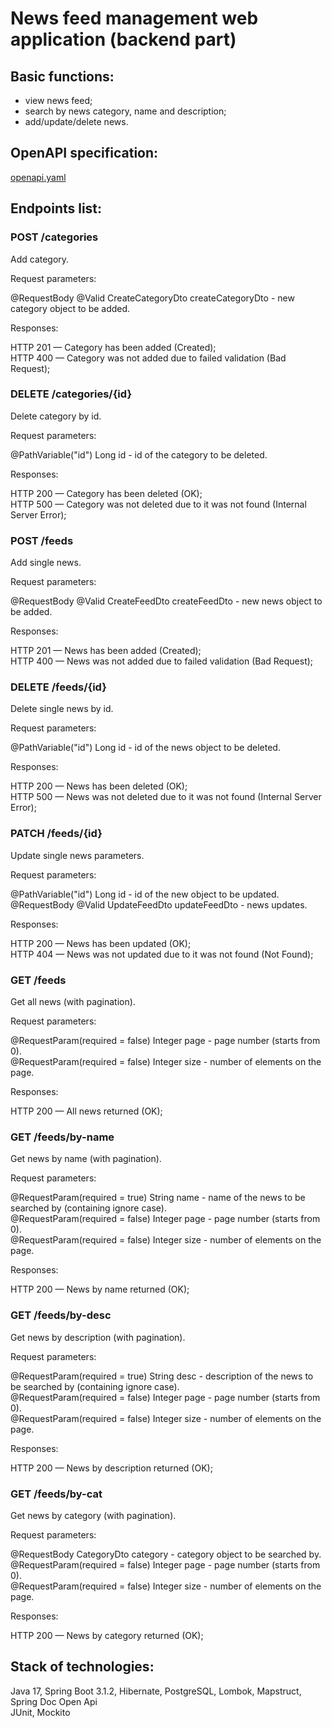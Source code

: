 # News feed management web application (backend part)

## Basic functions:

- view news feed;
- search by news category, name and description;
- add/update/delete news.

## OpenAPI specification:

[openapi.yaml](https://github.com/pyfyc/news-feed/blob/master/openapi.yaml)

## Endpoints list:

### POST /categories

Add category.

Request parameters:

@RequestBody @Valid CreateCategoryDto createCategoryDto - new category object to be added.

Responses:

HTTP 201 — Category has been added (Created);  
HTTP 400 — Category was not added due to failed validation (Bad Request);  

### DELETE /categories/{id}

Delete category by id.

Request parameters:

@PathVariable("id") Long id - id of the category to be deleted.

Responses:

HTTP 200 — Category has been deleted (OK);  
HTTP 500 — Category was not deleted due to it was not found (Internal Server Error);  

### POST /feeds

Add single news.

Request parameters:

@RequestBody @Valid CreateFeedDto createFeedDto - new news object to be added.

Responses:

HTTP 201 — News has been added (Created);  
HTTP 400 — News was not added due to failed validation (Bad Request);  

### DELETE /feeds/{id}

Delete single news by id.

Request parameters:

@PathVariable("id") Long id - id of the news object to be deleted.

Responses:

HTTP 200 — News has been deleted (OK);  
HTTP 500 — News was not deleted due to it was not found (Internal Server Error);  

### PATCH /feeds/{id}

Update single news parameters.

Request parameters:

@PathVariable("id") Long id - id of the new object to be updated.  
@RequestBody @Valid UpdateFeedDto updateFeedDto - news updates.

Responses:

HTTP 200 — News has been updated (OK);  
HTTP 404 — News was not updated due to it was not found (Not Found);  

### GET /feeds

Get all news (with pagination).

Request parameters:

@RequestParam(required = false) Integer page - page number (starts from 0).  
@RequestParam(required = false) Integer size - number of elements on the page.

Responses:

HTTP 200 — All news returned (OK);  

### GET /feeds/by-name

Get news by name (with pagination).

Request parameters:

@RequestParam(required = true) String name - name of the news to be searched by (containing ignore case).  
@RequestParam(required = false) Integer page - page number (starts from 0).  
@RequestParam(required = false) Integer size - number of elements on the page.

Responses:

HTTP 200 — News by name returned (OK);  

### GET /feeds/by-desc

Get news by description (with pagination).

Request parameters:

@RequestParam(required = true) String desc - description of the news to be searched by (containing ignore case).  
@RequestParam(required = false) Integer page - page number (starts from 0).  
@RequestParam(required = false) Integer size - number of elements on the page.

Responses:

HTTP 200 — News by description returned (OK);  

### GET /feeds/by-cat

Get news by category (with pagination).

Request parameters:

@RequestBody CategoryDto category - category object to be searched by.  
@RequestParam(required = false) Integer page - page number (starts from 0).  
@RequestParam(required = false) Integer size - number of elements on the page.

Responses:

HTTP 200 — News by category returned (OK);  

## Stack of technologies:
Java 17, Spring Boot 3.1.2, Hibernate, PostgreSQL, Lombok, Mapstruct, Spring Doc Open Api   
JUnit, Mockito  
